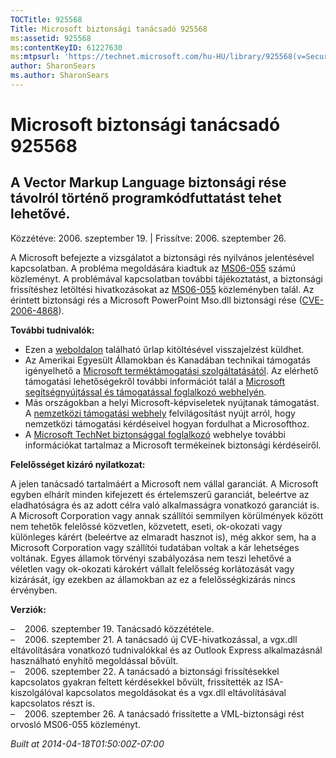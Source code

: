```yaml
---
TOCTitle: 925568
Title: Microsoft biztonsági tanácsadó 925568
ms:assetid: 925568
ms:contentKeyID: 61227630
ms:mtpsurl: 'https://technet.microsoft.com/hu-HU/library/925568(v=Security.10)'
author: SharonSears
ms.author: SharonSears
---
```




Microsoft biztonsági tanácsadó 925568
=====================================

A Vector Markup Language biztonsági rése távolról történő programkódfuttatást tehet lehetővé.
---------------------------------------------------------------------------------------------

Közzétéve: 2006. szeptember 19. | Frissítve: 2006. szeptember 26.

A Microsoft befejezte a vizsgálatot a biztonsági rés nyilvános jelentésével kapcsolatban. A probléma megoldására kiadtuk az [MS06-055](http://technet.microsoft.com/security/bulletin/ms06-055) számú közleményt. A problémával kapcsolatban további tájékoztatást, a biztonsági frissítéshez letöltési hivatkozásokat az [MS06-055](http://technet.microsoft.com/security/bulletin/ms06-055) közleményben talál. Az érintett biztonsági rés a Microsoft PowerPoint Mso.dll biztonsági rése ([CVE-2006-4868](http://www.cve.mitre.org/cgi-bin/cvename.cgi?name=cve-2006-4868)).

**További tudnivalók:**

-   Ezen a [weboldalon](https://support.microsoft.com/common/survey.aspx?scid=sw;en;1257&amp;showpage=1&amp;ws=technet&amp;sd=tech) található űrlap kitöltésével visszajelzést küldhet.
-   Az Amerikai Egyesült Államokban és Kanadában technikai támogatás igényelhető a [Microsoft terméktámogatási szolgáltatásától](http://go.microsoft.com/fwlink/?linkid=21131). Az elérhető támogatási lehetőségekről további információt talál a [Microsoft segítségnyújtással és támogatással foglalkozó webhelyén](http://support.microsoft.com/).
-   Más országokban a helyi Microsoft-képviseletek nyújtanak támogatást. A [nemzetközi támogatási webhely](http://go.microsoft.com/fwlink/?linkid=21155) felvilágosítást nyújt arról, hogy nemzetközi támogatási kérdéseivel hogyan fordulhat a Microsofthoz.
-   A [Microsoft TechNet biztonsággal foglalkozó](http://go.microsoft.com/fwlink/?linkid=21132) webhelye további információkat tartalmaz a Microsoft termékeinek biztonsági kérdéseiről.

**Felelősséget kizáró nyilatkozat:**

A jelen tanácsadó tartalmáért a Microsoft nem vállal garanciát. A Microsoft egyben elhárít minden kifejezett és értelemszerű garanciát, beleértve az eladhatóságra és az adott célra való alkalmasságra vonatkozó garanciát is. A Microsoft Corporation vagy annak szállítói semmilyen körülmények között nem tehetők felelőssé közvetlen, közvetett, eseti, ok-okozati vagy különleges kárért (beleértve az elmaradt hasznot is), még akkor sem, ha a Microsoft Corporation vagy szállítói tudatában voltak a kár lehetséges voltának. Egyes államok törvényi szabályozása nem teszi lehetővé a véletlen vagy ok-okozati károkért vállalt felelősség korlátozását vagy kizárását, így ezekben az államokban az ez a felelősségkizárás nincs érvényben.

**Verziók:**

&ndash;&nbsp;&nbsp;&nbsp;&nbsp;2006. szeptember 19. Tanácsadó közzététele.  
&ndash;&nbsp;&nbsp;&nbsp;&nbsp;2006. szeptember 21. A tanácsadó új CVE-hivatkozással, a vgx.dll eltávolítására vonatkozó tudnivalókkal és az Outlook Express alkalmazásnál használható enyhítő megoldással bővült.  
&ndash;&nbsp;&nbsp;&nbsp;&nbsp;2006. szeptember 22. A tanácsadó a biztonsági frissítésekkel kapcsolatos gyakran feltett kérdésekkel bővült, frissítették az ISA-kiszolgálóval kapcsolatos megoldásokat és a vgx.dll eltávolításával kapcsolatos részt is.  
&ndash;&nbsp;&nbsp;&nbsp;&nbsp;2006. szeptember 26. A tanácsadó frissítette a VML-biztonsági rést orvosló MS06-055 közleményt.

*Built at 2014-04-18T01:50:00Z-07:00*
